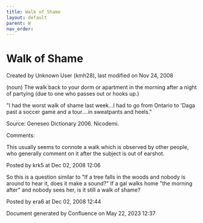```yaml
---
title: Walk of Shame
layout: default
parent: W
nav_order:
---
```


# Walk of Shame

Created by  Unknown User (kmh28), last modified on Nov 24, 2008

(noun) The walk back to your dorm or apartment in the morning after a night of partying (due to one who passes out or hooks up.)

&quot;I had the worst walk of shame last week...I had to go from Ontario to 'Daga past a soccer game and a tour....in sweatpants and heels.&quot;

Source: Geneseo Dictionary 2006. Nicodemi. 

Comments:

This usually seems to connote a walk which is observed by other people, who generally comment on it after the subject is out of earshot.  

Posted by krk5 at Dec 02, 2008 12:06

So this is a question similar to &quot;If a tree falls in the woods and nobody is around to hear it, does it make a sound?&quot; If a gal walks home &quot;the morning after&quot; and nobody sees her, is it still a walk of shame?

Posted by era6 at Dec 02, 2008 12:44

Document generated by Confluence on May 22, 2023 12:37


